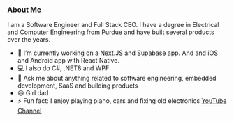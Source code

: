 ### About Me

I am a Software Engineer and Full Stack CEO. I have a degree in Electrical and Computer Engineering from Purdue and have built several products over the years.

- 🔭 I’m currently working on a Next.JS and Supabase app. And and iOS and Android app with React Native.
- 💻 I also do C#, .NET8 and WPF
- 💬 Ask me about anything related to software engineering, embedded development, SaaS and building products
- 😄 Girl dad
- ⚡ Fun fact: I enjoy playing piano, cars and fixing old electronics [YouTube Channel](https://www.youtube.com/channel/UCiQG6shVdELr-zjsedDRTEw)
